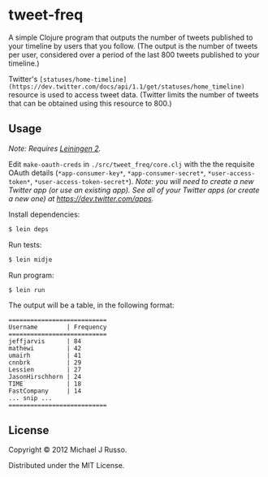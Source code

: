# tweet-freq

A simple Clojure program that outputs the number of tweets published to your timeline by users that you follow. (The output is the number of tweets per user, considered over a period of the last 800 tweets published to your timeline.)

Twitter's `[statuses/home-timeline](https://dev.twitter.com/docs/api/1.1/get/statuses/home_timeline)` resource is used to access tweet data. (Twitter limits the number of tweets that can be obtained using this resource to 800.)

## Usage

_Note: Requires [Leiningen 2](http://leiningen.org)._

Edit `make-oauth-creds` in `./src/tweet_freq/core.clj` with the the requisite OAuth details (`*app-consumer-key*`, `*app-consumer-secret*`, `*user-access-token*`, `*user-access-token-secret*`). _Note: you will need to create a new Twitter app (or use an existing app). See all of your Twitter apps (or create a new one) at https://dev.twitter.com/apps._

Install dependencies:

```bash
$ lein deps
```

Run tests:

```bash
$ lein midje
```


Run program:

```bash
$ lein run
```

The output will be a table, in the following format:

```
===========================
Username        | Frequency
===========================
jeffjarvis      | 84
mathewi         | 42
umairh          | 41
cnnbrk          | 29
Lessien         | 27
JasonHirschhorn | 24
TIME            | 18
FastCompany     | 14
... snip ...
===========================
```

## License

Copyright © 2012 Michael J Russo.

Distributed under the MIT License.
